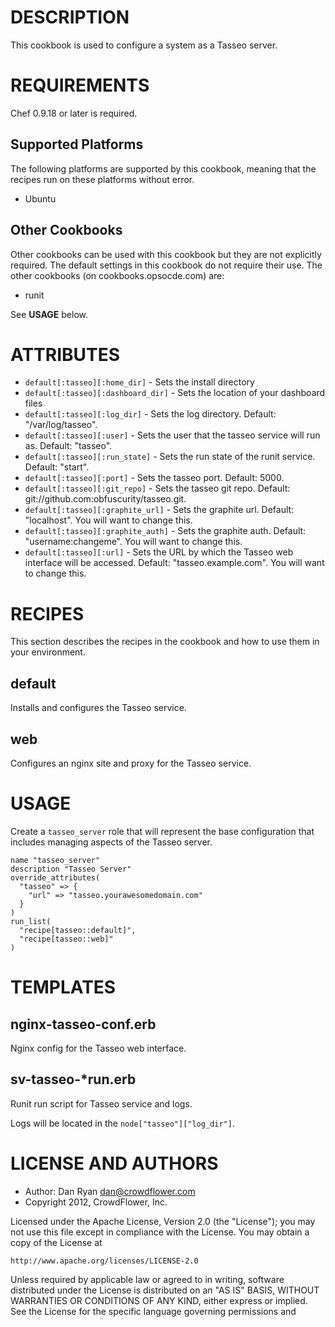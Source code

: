 DESCRIPTION
===========

This cookbook is used to configure a system as a Tasseo server.

REQUIREMENTS
============

Chef 0.9.18 or later is required.

Supported Platforms
-------------------

The following platforms are supported by this cookbook, meaning that the recipes run on these platforms without error.

* Ubuntu

Other Cookbooks
---------------

Other cookbooks can be used with this cookbook but they are not explicitly required. The default settings in this cookbook do not require their use. The other cookbooks (on cookbooks.opsocde.com) are:

* runit

See __USAGE__ below.

ATTRIBUTES
==========

* `default[:tasseo][:home_dir]` - Sets the install directory
* `default[:tasseo][:dashboard_dir]` - Sets the location of your dashboard files
* `default[:tasseo][:log_dir]` - Sets the log directory. Default: "/var/log/tasseo".
* `default[:tasseo][:user]` - Sets the user that the tasseo service will run as. Default: "tasseo".
* `default[:tasseo][:run_state]` - Sets the run state of the runit service. Default: "start".
* `default[:tasseo][:port]` - Sets the tasseo port. Default: 5000.
* `default[:tasseo][:git_repo]` - Sets the tasseo git repo. Default: git://github.com:obfuscurity/tasseo.git.
* `default[:tasseo][:graphite_url]` - Sets the graphite url. Default: "localhost". You will want to change this.
* `default[:tasseo][:graphite_auth]` - Sets the graphite auth. Default: "username:changeme". You will want to change this.
* `default[:tasseo][:url]` - Sets the URL by which the Tasseo web interface will be accessed. Default: "tasseo.example.com". You will want to change this.

RECIPES
=======

This section describes the recipes in the cookbook and how to use them in your environment.

default
-------

Installs and configures the Tasseo service.

web
-------

Configures an nginx site and proxy for the Tasseo service.

USAGE
=====

Create a `tasseo_server` role that will represent the base configuration that includes managing aspects of the Tasseo server.

    name "tasseo_server"
    description "Tasseo Server"
    override_attributes(
      "tasseo" => {
        "url" => "tasseo.yourawesomedomain.com"
      }
    )
    run_list(
      "recipe[tasseo::default]",
      "recipe[tasseo::web]"
    )

TEMPLATES
=========

nginx-tasseo-conf.erb
----
Nginx config for the Tasseo web interface.

sv-tasseo-*run.erb
----

Runit run script for Tasseo service and logs.

Logs will be located in the `node["tasseo"]["log_dir"]`.


LICENSE AND AUTHORS
===================

* Author: Dan Ryan <dan@crowdflower.com>
* Copyright 2012, CrowdFlower, Inc.

Licensed under the Apache License, Version 2.0 (the "License");
you may not use this file except in compliance with the License.
You may obtain a copy of the License at

    http://www.apache.org/licenses/LICENSE-2.0

Unless required by applicable law or agreed to in writing, software
distributed under the License is distributed on an "AS IS" BASIS,
WITHOUT WARRANTIES OR CONDITIONS OF ANY KIND, either express or implied.
See the License for the specific language governing permissions and
